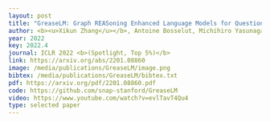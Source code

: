 ```yaml
--- 
layout: post
title: "GreaseLM: Graph REASoning Enhanced Language Models for Question Answering"
author: <b><u>Xikun Zhang</u></b>, Antoine Bosselut, Michihiro Yasunaga, Hongyu Ren, Percy Liang, Christopher D Manning, Jure Leskovec
year: 2022
key: 2022.4
journal: ICLR 2022 <b>(Spotlight, Top 5%)</b>
link: https://arxiv.org/abs/2201.08860
image: /media/publications/GreaseLM/image.png
bibtex: /media/publications/GreaseLM/bibtex.txt
pdf: https://arxiv.org/pdf/2201.08860.pdf
code: https://github.com/snap-stanford/GreaseLM
video: https://www.youtube.com/watch?v=evlTavT4Qu4
type: selected paper
---
```

